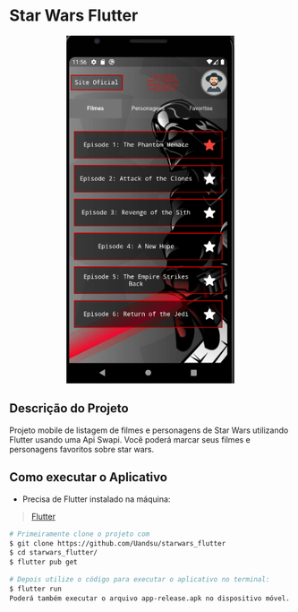 # Star Wars Flutter

<p align="center">
  <img src="https://github.com/Uandsu/starwars_flutter/blob/master/print.png" width="300" title="Print">
  </a>
</p>

## Descrição do Projeto 

Projeto mobile de listagem de filmes e personagens de Star Wars utilizando Flutter usando uma Api Swapi. Você poderá marcar seus filmes e personagens favoritos sobre star wars.

## Como executar o Aplicativo

- Precisa de Flutter instalado na máquina:

> [Flutter](https://docs.flutter.dev/get-started/install)

```bash
# Primeiramente clone o projeto com
$ git clone https://github.com/Uandsu/starwars_flutter
$ cd starwars_flutter/
$ flutter pub get
```

```bash
# Depois utilize o código para executar o aplicativo no terminal:
$ flutter run
Poderá também executar o arquivo app-release.apk no dispositivo móvel.
```
